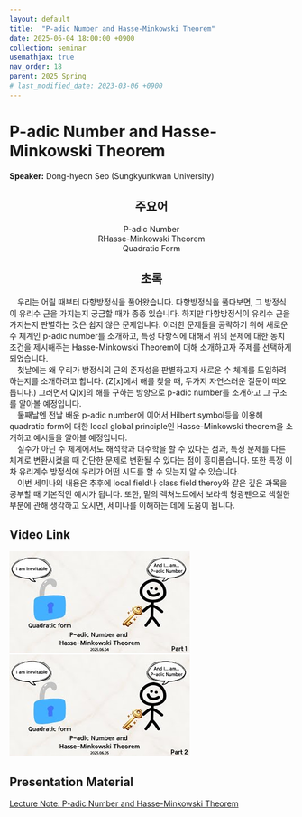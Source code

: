 ```yaml
---
layout: default
title:  "P-adic Number and Hasse-Minkowski Theorem"
date: 2025-06-04 18:00:00 +0900
collection: seminar
usemathjax: true
nav_order: 18
parent: 2025 Spring
# last_modified_date: 2023-03-06 +0900
---
```

# P-adic Number and Hasse-Minkowski Theorem

**Speaker:** Dong-hyeon Seo (Sungkyunkwan University) <br>
   
## <center> 주요어 </center>
<center>P-adic Number</center>
<center>RHasse-Minkowski Theorem</center>
<center>Quadratic Form</center>
   
## <center> 초록 </center>

&emsp;우리는 어릴 때부터 다항방정식을 풀어왔습니다. 다항방정식을 풀다보면, 그 방정식이 유리수 근을 가지는지 궁금할 때가 종종 있습니다. 하지만 다항방정식이 유리수 근을 가지는지 판별하는 것은 쉽지 않은 문제입니다. 이러한 문제들을 공략하기 위해 새로운 수 체계인 p-adic number를 소개하고, 특정 다항식에 대해서 위의 문제에 대한 동치 조건을 제시해주는 Hasse-Minkowski Theorem에 대해 소개하고자 주제를 선택하게 되었습니다.<br>
&emsp;첫날에는 왜 우리가 방정식의 근의 존재성을 판별하고자 새로운 수 체계를 도입하려 하는지를 소개하려고 합니다. (Z[x]에서 해를 찾을 때, 두가지 자연스러운 질문이 떠오릅니다.) 그러면서 Q[x]의 해를 구하는 방향으로 p-adic number를 소개하고 그 구조를 알아볼 예정입니다.<br>
&emsp;둘째날엔 전날 배운 p-adic number에 이어서 Hilbert symbol등을 이용해 quadratic form에 대한 local global principle인 Hasse-Minkowski theorem을 소개하고 예시들을 알아볼 예정입니다.<br>
&emsp;실수가 아닌 수 체계에서도 해석학과 대수학을 할 수 있다는 점과, 특정 문제를 다른 체계로 변환시켰을 때 간단한 문제로 변환될 수 있다는 점이 흥미롭습니다. 또한 특정 이차 유리계수 방정식에 우리가 어떤 시도를 할 수 있는지 알 수 있습니다.<br>
&emsp;이번 세미나의 내용은 추후에 local field나 class field theroy와 같은 깊은 과목을 공부할 때 기본적인 예시가 됩니다.
또한, 밑의 렉쳐노트에서 보라색 형광펜으로 색칠한 부분에 관해 생각하고 오시면, 세미나를 이해하는 데에 도움이 됩니다.<br>

## Video Link

[![Video Label](pictures/18_1_padic.jpg)](https://youtu.be/8wVZAOXHA20)
[![Video Label](pictures/18_2_padic.jpg)](https://youtu.be/mvVBPbIc3Po)

## Presentation Material
<a target='_blank' href='download/P-adicNumberandH-MTheorem.pdf'>Lecture Note: P-adic Number and Hasse-Minkowski Theorem </a>